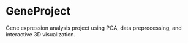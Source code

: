 # GeneProject
Gene expression analysis project using PCA, data preprocessing, and interactive 3D visualization.
